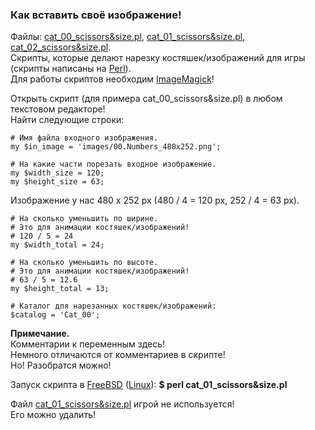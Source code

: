 ### Как вставить своё изображение!

Файлы: [cat_00_scissors&size.pl](https://github.com/drilnet/puzzle15/blob/main/Game-15%20-%20Ver.%203.0.a%2C%20variant%202/game-15/cat_00_scissors%26size.pl), [cat_01_scissors&size.pl](https://github.com/drilnet/puzzle15/blob/main/Game-15%20-%20Ver.%203.0.a%2C%20variant%202/game-15/cat_01_scissors%26size.pl), [cat_02_scissors&size.pl](https://github.com/drilnet/puzzle15/blob/main/Game-15%20-%20Ver.%203.0.a%2C%20variant%202/game-15/cat_02_scissors%26size.pl).
<br>
Скрипты, которые делают нарезку костяшек/изображений для игры (скрипты написаны на [Perl](http://www.perl.org)).
<br>
Для работы скриптов необходим [ImageMagick](https://www.imagemagick.org/)!

Открыть скрипт (для примера cat_00_scissors&size.pl) в любом текстовом редакторе!
<br>
Найти следующие строки:

```
# Имя файла входного изображения.
my $in_image = 'images/00.Numbers_480x252.png';
```
```
# На какие части порезать входное изображение.
my $width_size = 120;
my $height_size = 63;
```

Изображение у нас 480 x 252 px (480 / 4 = 120 px, 252 / 4 = 63 px).

```
# На сколько уменьшить по ширине.
# Это для анимации костяшек/изображений!
# 120 / 5 = 24
my $width_total = 24;
```
```
# На сколько уменьшить по высоте.
# Это для анимации костяшек/изображений!
# 63 / 5 = 12.6
my $height_total = 13;
```
```
# Каталог для нарезанных костяшек/изображений:
$catalog = 'Cat_00';
```

**Примечание.**
<br>
Комментарии к переменным здесь!
<br>
Немного отличаются от комментариев в скрипте!
<br>
Но! Разобратся можно!

Запуск скрипта в [FreeBSD](https://www.freebsd.org "Berkeley Software Distribution") ([Linux](https://linux.org)): **$ perl cat_01_scissors&size.pl**

Файл [cat_01_scissors&size.pl](https://github.com/drilnet/puzzle15/blob/main/Game-15%20-%20Ver.%203.0.a%2C%20variant%201/cat_01_scissors%26size.pl) игрой не используется!
<br>
Его можно удалить!
